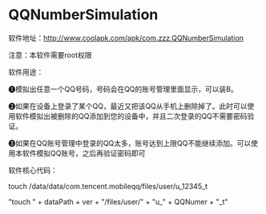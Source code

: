 # QQNumberSimulation
软件地址：http://www.coolapk.com/apk/com.zzz.QQNumberSimulation


注意：本软件需要root权限


软件用途：

❶模拟出任意一个QQ号码，号码会在QQ的账号管理里面显示，可以装B。

❷如果在设备上登录了某个QQ，最近又把该QQ从手机上删除掉了。此时可以使用软件模拟出被删除的QQ添加到您的设备中，并且二次登录的QQ不需要密码验证。

❸如果在QQ账号管理中登录的QQ太多，账号达到上限QQ不能继续添加。可以使用本软件模拟QQ账号，之后再验证密码即可

软件核心代码：

touch /data/data/com.tencent.mobileqq/files/user/u_12345_t

"touch " + dataPath + ver + "/files/user/" + "u_" + QQNumer + "_t"

